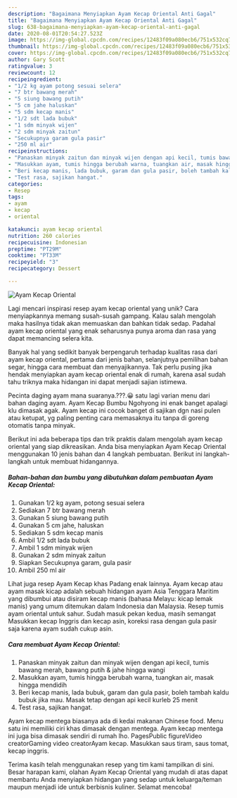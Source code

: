 ```yaml
---
description: "Bagaimana Menyiapkan Ayam Kecap Oriental Anti Gagal"
title: "Bagaimana Menyiapkan Ayam Kecap Oriental Anti Gagal"
slug: 638-bagaimana-menyiapkan-ayam-kecap-oriental-anti-gagal
date: 2020-08-01T20:54:27.523Z
image: https://img-global.cpcdn.com/recipes/12483f09a080ecb6/751x532cq70/ayam-kecap-oriental-foto-resep-utama.jpg
thumbnail: https://img-global.cpcdn.com/recipes/12483f09a080ecb6/751x532cq70/ayam-kecap-oriental-foto-resep-utama.jpg
cover: https://img-global.cpcdn.com/recipes/12483f09a080ecb6/751x532cq70/ayam-kecap-oriental-foto-resep-utama.jpg
author: Gary Scott
ratingvalue: 3
reviewcount: 12
recipeingredient:
- "1/2 kg ayam potong sesuai selera"
- "7 btr bawang merah"
- "5 siung bawang putih"
- "5 cm jahe haluskan"
- "5 sdm kecap manis"
- "1/2 sdt lada bubuk"
- "1 sdm minyak wijen"
- "2 sdm minyak zaitun"
- "Secukupnya garam gula pasir"
- "250 ml air"
recipeinstructions:
- "Panaskan minyak zaitun dan minyak wijen dengan api kecil, tumis bawang merah, bawang putih &amp; jahe hingga wangi"
- "Masukkan ayam, tumis hingga berubah warna, tuangkan air, masak hingga mendidih"
- "Beri kecap manis, lada bubuk, garam dan gula pasir, boleh tambah kaldu bubuk jika mau. Masak tetap dengan api kecil kurleb 25 menit"
- "Test rasa, sajikan hangat."
categories:
- Resep
tags:
- ayam
- kecap
- oriental

katakunci: ayam kecap oriental 
nutrition: 260 calories
recipecuisine: Indonesian
preptime: "PT29M"
cooktime: "PT33M"
recipeyield: "3"
recipecategory: Dessert

---
```



![Ayam Kecap Oriental](https://img-global.cpcdn.com/recipes/12483f09a080ecb6/751x532cq70/ayam-kecap-oriental-foto-resep-utama.jpg)

Lagi mencari inspirasi resep ayam kecap oriental yang unik? Cara menyiapkannya memang susah-susah gampang. Kalau salah mengolah maka hasilnya tidak akan memuaskan dan bahkan tidak sedap. Padahal ayam kecap oriental yang enak seharusnya punya aroma dan rasa yang dapat memancing selera kita.

Banyak hal yang sedikit banyak berpengaruh terhadap kualitas rasa dari ayam kecap oriental, pertama dari jenis bahan, selanjutnya pemilihan bahan segar, hingga cara membuat dan menyajikannya. Tak perlu pusing jika hendak menyiapkan ayam kecap oriental enak di rumah, karena asal sudah tahu triknya maka hidangan ini dapat menjadi sajian istimewa.

Pecinta daging ayam mana suaranya.???.😀 satu lagi varian menu dari bahan daging ayam. Ayam Kecap Bumbu Ngohyong ini enak banget apalagi klu dimasak agak. Ayam kecap ini cocok banget di sajikan dgn nasi pulen atau ketupat, yg paling penting cara memasaknya itu tanpa di goreng otomatis tanpa minyak.


Berikut ini ada beberapa tips dan trik praktis dalam mengolah ayam kecap oriental yang siap dikreasikan. Anda bisa menyiapkan Ayam Kecap Oriental menggunakan 10 jenis bahan dan 4 langkah pembuatan. Berikut ini langkah-langkah untuk membuat hidangannya.

<!--inarticleads1-->

##### Bahan-bahan dan bumbu yang dibutuhkan dalam pembuatan Ayam Kecap Oriental:

1. Gunakan 1/2 kg ayam, potong sesuai selera
1. Sediakan 7 btr bawang merah
1. Gunakan 5 siung bawang putih
1. Gunakan 5 cm jahe, haluskan
1. Sediakan 5 sdm kecap manis
1. Ambil 1/2 sdt lada bubuk
1. Ambil 1 sdm minyak wijen
1. Gunakan 2 sdm minyak zaitun
1. Siapkan Secukupnya garam, gula pasir
1. Ambil 250 ml air


Lihat juga resep Ayam Kecap khas Padang enak lainnya. Ayam kecap atau ayam masak kicap adalah sebuah hidangan ayam Asia Tenggara Maritim yang dibumbui atau disiram kecap manis (bahasa Melayu: kicap lemak manis) yang umum ditemukan dalam Indonesia dan Malaysia. Resep tumis ayam oriental untuk sahur. Sudah masuk pekan kedua, masih semangat Masukkan kecap Inggris dan kecap asin, koreksi rasa dengan gula pasir saja karena ayam sudah cukup asin. 

<!--inarticleads2-->

##### Cara membuat Ayam Kecap Oriental:

1. Panaskan minyak zaitun dan minyak wijen dengan api kecil, tumis bawang merah, bawang putih &amp; jahe hingga wangi
1. Masukkan ayam, tumis hingga berubah warna, tuangkan air, masak hingga mendidih
1. Beri kecap manis, lada bubuk, garam dan gula pasir, boleh tambah kaldu bubuk jika mau. Masak tetap dengan api kecil kurleb 25 menit
1. Test rasa, sajikan hangat.


Ayam kecap mentega biasanya ada di kedai makanan Chinese food. Menu satu ini memiliki ciri khas dimasak dengan mentega. Ayam kecap mentega ini juga bisa dimasak sendiri di rumah lho. PagesPublic figureVideo creatorGaming video creatorAyam kecap. Masukkan saus tiram, saus tomat, kecap inggris. 

Terima kasih telah menggunakan resep yang tim kami tampilkan di sini. Besar harapan kami, olahan Ayam Kecap Oriental yang mudah di atas dapat membantu Anda menyiapkan hidangan yang sedap untuk keluarga/teman maupun menjadi ide untuk berbisnis kuliner. Selamat mencoba!
